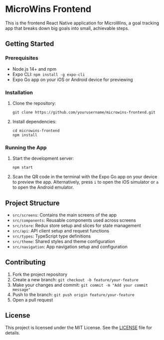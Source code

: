# MicroWins Frontend

This is the frontend React Native application for MicroWins, a goal tracking app that breaks down big goals into small, achievable steps.

## Getting Started

### Prerequisites

- Node.js 14+ and npm
- Expo CLI: `npm install -g expo-cli`
- Expo Go app on your iOS or Android device for previewing

### Installation

1. Clone the repository:
   ```
   git clone https://github.com/yourusername/microwins-frontend.git
   ```

2. Install dependencies:
   ```
   cd microwins-frontend
   npm install
   ```

### Running the App

1. Start the development server:
   ```
   npm start
   ```

2. Scan the QR code in the terminal with the Expo Go app on your device to preview the app. Alternatively, press `i` to open the iOS simulator or `a` to open the Android emulator.

## Project Structure

- `src/screens`: Contains the main screens of the app
- `src/components`: Reusable components used across screens
- `src/store`: Redux store setup and slices for state management
- `src/api`: API client setup and request functions
- `src/types`: TypeScript type definitions
- `src/theme`: Shared styles and theme configuration
- `src/navigation`: App navigation setup and configuration

## Contributing

1. Fork the project repository
2. Create a new branch: `git checkout -b feature/your-feature`
3. Make your changes and commit: `git commit -m "Add your commit message"`
4. Push to the branch: `git push origin feature/your-feature`
5. Open a pull request

## License

This project is licensed under the MIT License. See the [LICENSE](LICENSE) file for details.